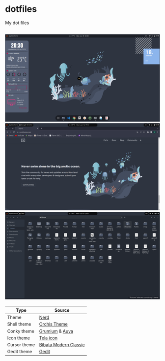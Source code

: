 # dotfiles
 My dot files
 
![screen](assets/screen.png)
![chrome](assets/chrome.png)
![nautilus](assets/nautilus.png)
---
Type | Source
---|---
Theme | [Nerd](https://www.nordtheme.com/)
Shell theme | [Orchis Theme](https://github.com/vinceliuice/Orchis-theme)
Conky theme | [Grumium](https://github.com/closebox73/Draco#dragon_face-rumium-theme) & [Auva](https://github.com/closebox73/Scorpio#stars-auva-theme)
Icon theme | [Tela icon](https://github.com/vinceliuice/Tela-icon-theme)
Cursor theme | [Bibata Modern Classic](https://github.com/ful1e5/Bibata_Cursor)
Gedit theme | [Gedit](https://github.com/arcticicestudio/nord-gedit)
